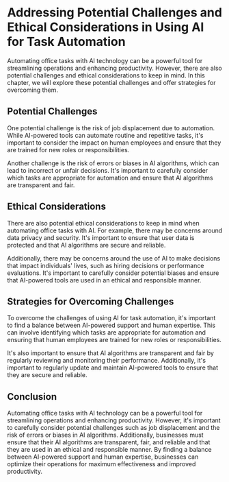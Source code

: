 Addressing Potential Challenges and Ethical Considerations in Using AI for Task Automation
======================================================================================================================================

Automating office tasks with AI technology can be a powerful tool for streamlining operations and enhancing productivity. However, there are also potential challenges and ethical considerations to keep in mind. In this chapter, we will explore these potential challenges and offer strategies for overcoming them.

Potential Challenges
--------------------

One potential challenge is the risk of job displacement due to automation. While AI-powered tools can automate routine and repetitive tasks, it's important to consider the impact on human employees and ensure that they are trained for new roles or responsibilities.

Another challenge is the risk of errors or biases in AI algorithms, which can lead to incorrect or unfair decisions. It's important to carefully consider which tasks are appropriate for automation and ensure that AI algorithms are transparent and fair.

Ethical Considerations
----------------------

There are also potential ethical considerations to keep in mind when automating office tasks with AI. For example, there may be concerns around data privacy and security. It's important to ensure that user data is protected and that AI algorithms are secure and reliable.

Additionally, there may be concerns around the use of AI to make decisions that impact individuals' lives, such as hiring decisions or performance evaluations. It's important to carefully consider potential biases and ensure that AI-powered tools are used in an ethical and responsible manner.

Strategies for Overcoming Challenges
------------------------------------

To overcome the challenges of using AI for task automation, it's important to find a balance between AI-powered support and human expertise. This can involve identifying which tasks are appropriate for automation and ensuring that human employees are trained for new roles or responsibilities.

It's also important to ensure that AI algorithms are transparent and fair by regularly reviewing and monitoring their performance. Additionally, it's important to regularly update and maintain AI-powered tools to ensure that they are secure and reliable.

Conclusion
----------

Automating office tasks with AI technology can be a powerful tool for streamlining operations and enhancing productivity. However, it's important to carefully consider potential challenges such as job displacement and the risk of errors or biases in AI algorithms. Additionally, businesses must ensure that their AI algorithms are transparent, fair, and reliable and that they are used in an ethical and responsible manner. By finding a balance between AI-powered support and human expertise, businesses can optimize their operations for maximum effectiveness and improved productivity.
